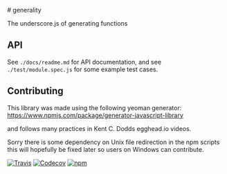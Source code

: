 # generality

The underscore.js of generating functions

## API

See `./docs/readme.md` for API documentation, and see `./test/module.spec.js` for some example test cases.

## Contributing

This library was made using the following yeoman generator:
https://www.npmjs.com/package/generator-javascript-library

and follows many practices in Kent C. Dodds egghead.io videos.

Sorry there is some dependency on Unix file redirection in the npm scripts
this will hopefully be fixed later so users on Windows can contribute.

[![Travis](https://img.shields.io/travis/johnsonjo4531/generality.svg)](https://travis-ci.org/johnsonjo4531/generality)
[![Codecov](https://img.shields.io/codecov/c/github/johnsonjo4531/generality.svg)](https://codecov.io/gh/johnsonjo4531/generality)
[![npm](https://img.shields.io/npm/v/generality.svg)](https://npmjs.com/package/generality)
